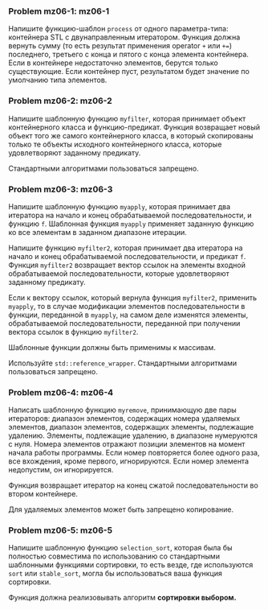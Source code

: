 ### Problem mz06-1: mz06-1

Напишите функцию-шаблон ```prоcess``` от одного параметра-типа: контейнера STL с двунаправленным итератором. Функция должна вернуть сумму (то есть результат применения operator ```+``` или ```+=```) последнего, третьего с конца и пятого с конца элемента контейнера. Если в контейнере недостаточно элементов, берутся только существующие. Если контейнер пуст, результатом будет значение по умолчанию типа элементов.

### Problem mz06-2: mz06-2

Напишите шаблонную функцию ```myfilter```, которая принимает объект контейнерного класса и функцию-предикат. Функция возвращает новый объект того же самого контейнерного класса, в который скопированы только те объекты исходного контейнерного класса, которые удовлетворяют заданному предикату.

Стандартными алгоритмами пользоваться запрещено.

### Problem mz06-3: mz06-3

Напишите шаблонную функцию ```myapply```, которая принимает два итератора на начало и конец обрабатываемой последовательности, и функцию ```f```. Шаблонная функция ```myapply``` применяет заданную функцию ко все элементам в заданном диапазоне итерации.

Напишите функцию ```myfilter2```, которая принимает два итератора на начало и конец обрабатываемой последовательности, и предикат ```f```. Функция ```myfilter2``` возвращает вектор ссылок на элементы входной обрабатываемой последовательности, которые удовлетворяют заданному предикату.

Если к вектору ссылок, который вернула функция ```myfilter2```, применить ```myapply```, то в случае модификации элементов последовательности в функции, переданной в ```myapply```, на самом деле изменятся элементы, обрабатываемой последовательности, переданной при получении вектора ссылок в функцию ```myfilter2```.

Шаблонные функции должны быть применимы к массивам.

Используйте ```std::reference_wrapper```. Стандартными алгоритмами пользоваться запрещено.

### Problem mz06-4: mz06-4

Написать шаблонную функцию ```myremove```, принимающую две пары итераторов: диапазон элементов, содержащих номера удаляемых элементов, диапазон элементов, содержащих элементы, подлежащие удалению. Элементы, подлежащие удалению, в диапазоне нумеруются с нуля. Номера элементов отражают позиции элементов на момент начала работы программы. Если номер повторяется более одного раза, все вхождения, кроме первого, игнорируются. Если номер элемента недопустим, он игнорируется.

Функция возвращает итератор на конец сжатой последовательности во втором контейнере.

Для удаляемых элементов может быть запрещено копирование.

### Problem mz06-5: mz06-5

Напишите шаблонную функцию ```selection_sort```, которая была бы полностью совместима по использованию со стандартными шаблонными функциями сортировки, то есть везде, где используются ```sort``` или ```stable_sort```, могла бы использоваться ваша функция сортировки.

Функция должна реализовывать алгоритм **сортировки выбором.**
